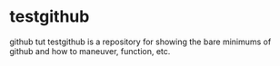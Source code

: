 # testgithub
github tut
testgithub is a repository for showing the bare minimums of github and how to maneuver, function, etc.
